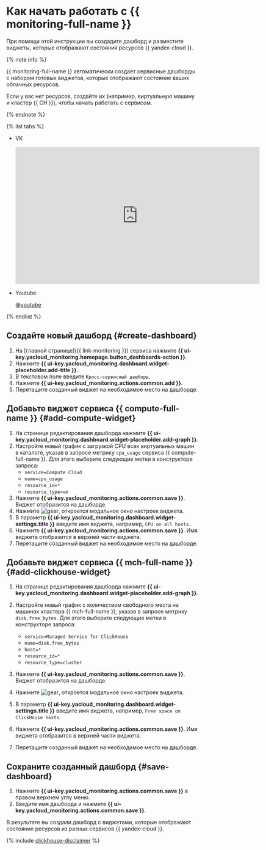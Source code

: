 # Как начать работать с {{ monitoring-full-name }}

При помощи этой инструкции вы создадите дашборд и разместите виджеты, которые отображают состояния ресурсов {{ yandex-cloud }}.

{% note info %}

{{ monitoring-full-name }} автоматически создает сервисные дашборды с набором готовых виджетов, которые отображают состояние ваших облачных ресурсов.

Если у вас нет ресурсов, создайте их (например, виртуальную машину и кластер {{ CH }}), чтобы начать работать с сервисом.

{% endnote %}


{% list tabs %}

- VK

  <iframe src="https://vk.com/video_ext.php?oid=-200452713&id=456239454&hash=525f019554ae17fd" width="640" height="360" frameborder="0" allowfullscreen="1" allow="autoplay; encrypted-media; fullscreen; picture-in-picture"></iframe>

- Youtube

  @[youtube](https://youtu.be/TvLdfcPCOHw)

{% endlist %}




## Создайте новый дашборд {#create-dashboard}

1. На [главной странице]({{ link-monitoring }}) сервиса нажмите **{{ ui-key.yacloud_monitoring.homepage.button_dashboards-action }}**.
1. Нажмите **{{ ui-key.yacloud_monitoring.dashboard.widget-placeholder.add-title }}**.
1. В текстовом поле введите `Кросс-сервисный дашборд`.
1. Нажмите **{{ ui-key.yacloud_monitoring.actions.common.add }}**.
1. Перетащите созданный виджет на необходимое место на дашборде.


## Добавьте виджет сервиса {{ compute-full-name }} {#add-compute-widget}

1. На странице редактирования дашборда нажмите **{{ ui-key.yacloud_monitoring.dashboard.widget-placeholder.add-graph }}**.
1. Настройте новый график с загрузкой CPU всех виртуальных машин в каталоге, указав в запросе метрику `cpu_usage` сервиса {{ compute-full-name }}. Для этого выберите следующие метки в конструкторе запроса:
    - `service=Compute Cloud`
    - `name=cpu_usage`
    - `resource_id=*`
    - `resource_type=vm`
1. Нажмите **{{ ui-key.yacloud_monitoring.actions.common.save }}**. Виджет отобразится на дашборде.
1. Нажмите ![gear](../_assets/console-icons/gear.svg), откроется модальное окно настроек виджета.
1. В параметр **{{ ui-key.yacloud_monitoring.dashboard.widget-settings.title }}** введите имя виджета, например, `CPU on all hosts`.
1. Нажмите **{{ ui-key.yacloud_monitoring.actions.common.save }}**. Имя виджета отобразится в верхней части виджета.
1. Перетащите созданный виджет на необходимое место на дашборде.

## Добавьте виджет сервиса {{ mch-full-name }} {#add-clickhouse-widget}

1. На странице редактирования дашборда нажмите **{{ ui-key.yacloud_monitoring.dashboard.widget-placeholder.add-graph }}**.
1. Настройте новый график с количеством свободного места на машинах кластера {{ mch-full-name }}, указав в запросе метрику `disk.free_bytes`. Для этого выберите следующие метки в конструкторе запроса:
    - `service=Managed Service for ClickHouse`
    - `name=disk.free_bytes`
    - `host=*`
    - `resource_id=*`
    - `resource_type=cluster`

1. Нажмите **{{ ui-key.yacloud_monitoring.actions.common.save }}**. Виджет отобразится на дашборде.
1. Нажмите ![gear](../_assets/console-icons/gear.svg), откроется модальное окно настроек виджета.
1. В параметр **{{ ui-key.yacloud_monitoring.dashboard.widget-settings.title }}** введите имя виджета, например, `Free space on ClickHouse hosts`.
1. Нажмите **{{ ui-key.yacloud_monitoring.actions.common.save }}**. Имя виджета отобразится в верхней части виджета.
1. Перетащите созданный виджет на необходимое место на дашборде.

## Сохраните созданный дашборд {#save-dashboard}

1. Нажмите **{{ ui-key.yacloud_monitoring.actions.common.save }}** в правом верхнем углу меню.
1. Введите имя дашборда и нажмите **{{ ui-key.yacloud_monitoring.actions.common.save }}**.

В результате вы создали дашборд с виджетами, которые отображают состояние ресурсов из разных сервисов {{ yandex-cloud }}.

{% include [clickhouse-disclaimer](../_includes/clickhouse-disclaimer.md) %}
